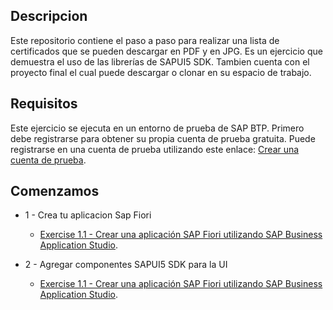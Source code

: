 ## Descripcion  
Este repositorio contiene el paso a paso para realizar una lista de certificados que se pueden descargar en PDF y en JPG. Es un ejercicio que demuestra el uso de las librerías de SAPUI5 SDK. Tambien cuenta con el proyecto final el cual puede descargar o clonar en su espacio de trabajo. 

## Requisitos
Este ejercicio se ejecuta en un entorno de prueba de SAP BTP. Primero debe registrarse para obtener su propia cuenta de prueba gratuita. Puede registrarse en una cuenta de prueba utilizando este enlace: [Crear una cuenta de prueba](https://developers.sap.com/tutorials/hcp-create-trial-account.html).

## Comenzamos
* 1 - Crea tu aplicacion Sap Fiori
  
   * [Exercise 1.1 - Crear una aplicación SAP Fiori utilizando SAP Business Application Studio](https://github.com/carellanos/ejercicioFiori/blob/main/Ejercicio/ej1/README.md).

* 2 - Agregar componentes SAPUI5 SDK para la UI
  
   * [Exercise 1.1 - Crear una aplicación SAP Fiori utilizando SAP Business Application Studio](https://github.com/carellanos/ejercicioFiori/blob/main/Ejercicio/ej1/README.md).
